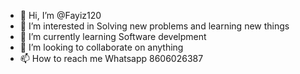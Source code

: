 - 👋 Hi, I’m @Fayiz120
- 👀 I’m interested in Solving new problems and learning new things
- 🌱 I’m currently learning Software develpment
- 💞️ I’m looking to collaborate on anything 
- 📫 How to reach me Whatsapp 8606026387
<!---
Fayiz120/Fayiz120 is a ✨ special ✨ repository because its `README.md` (this file) appears on your GitHub profile.
You can click the Preview link to take a look at your changes.
--->
